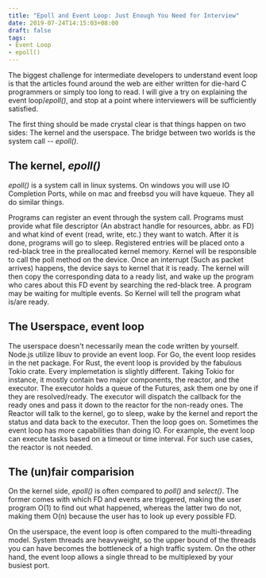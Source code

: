 ```yaml
---
title: "Epoll and Event Loop: Just Enough You Need for Interview"
date: 2019-07-24T14:15:03+08:00
draft: false
tags:
- Event Loop
- epoll()
---
```


The biggest challenge for intermediate developers to understand event loop is that the articles found around the web are either written for die-hard C programmers or simply too long to read. I will give a try on explaining the event loop/*epoll()*, and stop at a point where interviewers will be sufficiently satisfied. 

The first thing should be made crystal clear is that things happen on two sides: The kernel and the userspace. The bridge between two worlds is the system call -- *epoll()*. 

## The kernel, *epoll()*

*epoll()* is a system call in linux systems. On windows you will use IO Completion Ports, while on mac and freebsd you will have kqueue. They all do similar things. 


Programs can register an event through the system call. Programs must provide what file descriptor (An abstract handle for resources, abbr. as FD) and what kind of event (read, write, etc.) they want to watch. After it is done, programs will go to sleep. Registered entries will be placed onto a red-black tree in the preallocated kernel memory. Kernel will be responsible to call the poll method on the device. Once an interrupt (Such as packet arrives) happens, the device says to kernel that it is ready. The kernel will then copy the corresponding data to a ready list, and wake up the program who cares about this FD event by searching the red-black tree. A program may be waiting for multiple events. So Kernel will tell the program what is/are ready.

## The Userspace, event loop

The userspace doesn't necessarily mean the code written by yourself. Node.js utilize libuv to provide an event loop. For Go, the event loop resides in the net package. For Rust, the event loop is provided by the fabulous Tokio crate. Every implemetation is slightly different. Taking Tokio for instance, it mostly contain two major components, the reactor, and the executor. The executor holds a queue of the Futures, ask them one by one if they are resolved/ready. The executor will dispatch the callback for the ready ones and pass it down to the reactor for the non-ready ones. The Reactor will talk to the kernel, go to sleep, wake by the kernel and report the status and data back to the executor. Then the loop goes on. Sometimes the event loop has more capabilities than doing IO. For example, the event loop can execute tasks based on a timeout or time interval. For such use cases, the reactor is not needed. 

## The (un)fair comparision

On the kernel side, *epoll()* is often compared to *poll()* and *select()*. The former comes with which FD and events are triggered, making the user program O(1) to find out what happened, whereas the latter two do not, making them O(n) because the user has to look up every possible FD.

On the userspace, the event loop is often compared to the multi-threading model. System threads are heavyweight, so the upper bound of the threads you can have becomes the bottleneck of a high traffic system. On the other hand, the event loop allows a single thread to be multiplexed by your busiest port. 

